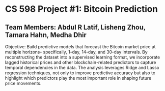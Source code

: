 # CS 598 Project #1: Bitcoin Prediction
## Team Members: Abdul R Latif, Lisheng Zhou, Tamara Hahn, Medha Dhir 


Objective: Build predictive models that forecast the Bitcoin market price at multiple horizons- specifically, 1-day, 14-day, and 30-day intervals. By reconstructing the dataset into a supervised learning format, we incorporate lagged historical prices and other blockchain-related predictors to capture temporal dependencies in the data. The analysis leverages Ridge and Lasso regression techniques, not only to improve predictive accuracy but also to highlight which predictors play the most important role in shaping future price movements.

